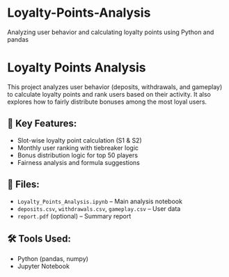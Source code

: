 # Loyalty-Points-Analysis
Analyzing user behavior and calculating loyalty points using Python and pandas
# Loyalty Points Analysis

This project analyzes user behavior (deposits, withdrawals, and gameplay) to calculate loyalty points and rank users based on their activity. It also explores how to fairly distribute bonuses among the most loyal users.

## 📌 Key Features:

- Slot-wise loyalty point calculation (S1 & S2)
- Monthly user ranking with tiebreaker logic
- Bonus distribution logic for top 50 players
- Fairness analysis and formula suggestions

## 📂 Files:
- `Loyalty_Points_Analysis.ipynb` – Main analysis notebook
- `deposits.csv`, `withdrawals.csv`, `gameplay.csv` – User data
- `report.pdf` (optional) – Summary report

## 🛠️ Tools Used:
- Python (pandas, numpy)
- Jupyter Notebook
